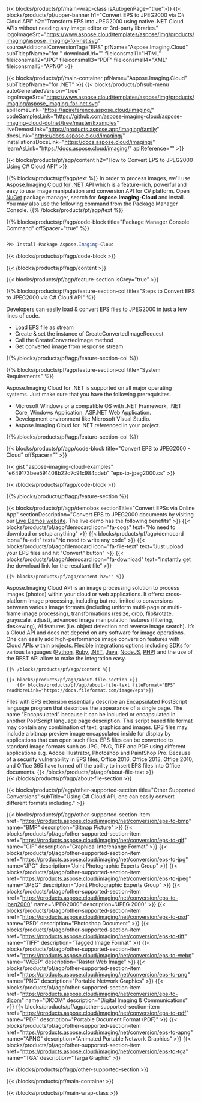 ﻿---
title:  
weight: 1
url: /Net/conversion/eps-to-jpeg2000/
description: Sample code for EPS to JPEG2000  C# Cloud API conversion. Use API example code for batch EPS files to JPEG2000 conversion within any .NET based application. 
---

{{< blocks/products/pf/main-wrap-class isAutogenPage="true">}}
{{< blocks/products/pf/upper-banner h1="Convert EPS to JPEG2000 via C# Cloud API" h2="Transform EPS into JPEG2000 using native .NET Cloud APIs without needing any image editor or 3rd-party libraries." logoImageSrc="https://www.aspose.cloud/templates/aspose/img/products/imaging/aspose_imaging-for-net.svg" sourceAdditionalConversionTag="EPS" pfName="Aspose.Imaging.Cloud" subTitlepfName="for " downloadUrl="" fileiconsmall1="HTML" fileiconsmall2="JPG" fileiconsmall3="PDF" fileiconsmall4="XML" fileiconsmall5="APNG" >}}


{{< blocks/products/pf/main-container pfName="Aspose.Imaging.Cloud" subTitlepfName="for .NET" >}}
{{< blocks/products/pf/sub-menu autoGeneratedVersion="true" logoImageSrc="https://www.aspose.cloud/templates/aspose/img/products/imaging/aspose_imaging-for-net.svg" apiHomeLink="https://apireference.aspose.cloud/imaging/" codeSamplesLink="https://github.com/aspose-imaging-cloud/aspose-imaging-cloud-dotnet/tree/master/Examples" liveDemosLink="https://products.aspose.app/imaging/family" docsLink="https://docs.aspose.cloud/imaging/" installationsDocsLink="https://docs.aspose.cloud/imaging/" learnAsLink="https://docs.aspose.cloud/imaging/" apiReference="" >}}

{{< blocks/products/pf/agp/content h2="How to Convert EPS to JPEG2000 Using C# Cloud API" >}}

{{% blocks/products/pf/agp/text %}}
In order to process images, we’ll use
[Aspose.Imaging.Cloud for .NET](https://products.aspose.cloud/imaging/net) 
 API which is a feature-rich, powerful and easy to use image manipulation and conversion API for C# platform. Open
 [NuGet](https://www.nuget.org/packages/Aspose.Imaging-Cloud/) 
 package manager, search for
 **Aspose.Imaging-Cloud** 
 and install. You may also use the following command from the Package Manager Console.
{{% /blocks/products/pf/agp/text %}}

{{% blocks/products/pf/agp/code-block title="Package Manager Console Command" offSpacer="true" %}}
```cs

PM> Install-Package Aspose.Imaging-Cloud

```
{{< /blocks/products/pf/agp/code-block >}}

{{< /blocks/products/pf/agp/content >}}

{{< blocks/products/pf/agp/feature-section isGrey="true" >}}

{{% blocks/products/pf/agp/feature-section-col title="Steps to Convert EPS to JPEG2000 via C# Cloud API" %}}

Developers can easily load & convert EPS files to JPEG2000 in just a few lines of code.

+ Load EPS  file as stream
+ Create & set the instance of CreateConvertedImageRequest 
+ Call the CreateConvertedImage method
+ Get converted image from response stream

{{% /blocks/products/pf/agp/feature-section-col %}}

{{% blocks/products/pf/agp/feature-section-col title="System Requirements" %}}

Aspose.Imaging Cloud for .NET is supported on all major operating systems. Just make sure that you have the following prerequisites.
-  Microsoft Windows or a compatible OS with .NET Framework, .NET Core, Windows Application, ASP.NET Web Application.
-  Development environment like Microsoft Visual Studio.
-  Aspose.Imaging Cloud for .NET referenced in your project.

{{% /blocks/products/pf/agp/feature-section-col %}}

{{< blocks/products/pf/agp/code-block title="Convert EPS to JPEG2000 - Cloud" offSpacer="" >}}

{{< gist "aspose-imaging-cloud-examples" "e649173bee591408b22d7c91c984cdeb" "eps-to-jpeg2000.cs" >}}

{{< /blocks/products/pf/agp/code-block >}}

{{% /blocks/products/pf/agp/feature-section %}}


<!-- aboutfile Starts -->
   {{< blocks/products/pf/agp/demobox sectionTitle="Convert EPSs via Online App" sectionDescription="Convert EPS to JPEG2000 documents by visiting our [Live Demos website](https://products.aspose.app/imaging/conversion). The live demo has the following benefits" >}}
            {{< blocks/products/pf/agp/democard icon="fa-cogs" text="No need to download or setup anything" >}}
            {{< blocks/products/pf/agp/democard icon="fa-edit" text="No need to write any code" >}}
            {{< blocks/products/pf/agp/democard icon="fa-file-text" text="Just upload your EPS files and hit \"Convert\" button" >}}
            {{< blocks/products/pf/agp/democard icon="fa-download" text="Instantly get the download link for the resultant file" >}}

    {{% blocks/products/pf/agp/content h2="" %}}

Aspose.Imaging Cloud API is an image processing solution to process images (photos) within your cloud or web applications. 
It offers: cross-platform Image processing, including but not limited to conversions between various image formats (including uniform multi-page or multi-frame image processing), transformations (resize, crop, flip&rotate, grayscale, adjust), advanced image manipulation features (filtering, deskewing), AI features (i.e. object detection and reverse image search). 
It’s a Cloud API and does not depend on any software for image operations. One can easily add high-performance image conversion features with Cloud APIs within projects.
Flexible integrations options including SDKs for various languages ([Python](https://products.aspose.cloud/imaging/python/conversion/eps-to-jpeg2000), [Ruby](https://products.aspose.cloud/imaging/ruby/conversion/eps-to-jpeg2000), [.NET](https://products.aspose.cloud/imaging/net/conversion/eps-to-jpeg2000), [Java](https://products.aspose.cloud/imaging/java/conversion/eps-to-jpeg2000), [NodeJS](https://products.aspose.cloud/imaging/nodejs/conversion/eps-to-jpeg2000), [PHP](https://products.aspose.cloud/imaging/php/conversion/eps-to-jpeg2000)) and the use of the REST API allow to make the integration easy.

    {{% /blocks/products/pf/agp/content %}}

    {{< blocks/products/pf/agp/about-file-section >}}       
        {{< blocks/products/pf/agp/about-file-text fileFormat="EPS" readMoreLink="https://docs.fileformat.com/image/eps">}}
FIles with EPS extension essentially describe an Encapsulated PostScript language program that describes the appearance of a single page. The name "Encapsulated" because it can be included or encapsulated in another PostScript language page description. This script based file format may contain any combination of text, graphics and images. EPS files may include a bitmap preview image encapsulated inside for display by applications that can open such files. EPS files can be converted to standard image formats such as JPG, PNG, TIFF and PDF using different applications e.g. Adobe Illustrator, Photoshop and PaintShop Pro. Because of a security vulnerability in EPS files, Office 2016, Office 2013, Office 2010, and Office 365 have turned off the ability to insert EPS files into Office documents.
        {{< /blocks/products/pf/agp/about-file-text >}}  
    {{< /blocks/products/pf/agp/about-file-section >}}

<!-- aboutfile Ends -->

{{< blocks/products/pf/agp/other-supported-section title="Other Supported Conversions" subTitle="Using C# Cloud API, one can easily convert different formats including." >}}

{{< blocks/products/pf/agp/other-supported-section-item href="https://products.aspose.cloud/imaging/net/conversion/eps-to-bmp" name="BMP" description="Bitmap Picture" >}}
{{< blocks/products/pf/agp/other-supported-section-item href="https://products.aspose.cloud/imaging/net/conversion/eps-to-gif" name="GIF" description="Graphical Interchange Format" >}}
{{< blocks/products/pf/agp/other-supported-section-item href="https://products.aspose.cloud/imaging/net/conversion/eps-to-jpg" name="JPG" description="Joint Photographic Experts Group" >}}
{{< blocks/products/pf/agp/other-supported-section-item href="https://products.aspose.cloud/imaging/net/conversion/eps-to-jpeg" name="JPEG" description="Joint Photographic Experts Group" >}}
{{< blocks/products/pf/agp/other-supported-section-item href="https://products.aspose.cloud/imaging/net/conversion/eps-to-jpeg2000" name="JPEG2000" description="JPEG 2000" >}}
{{< blocks/products/pf/agp/other-supported-section-item href="https://products.aspose.cloud/imaging/net/conversion/eps-to-psd" name="PSD" description="Photoshop Document" >}}
{{< blocks/products/pf/agp/other-supported-section-item href="https://products.aspose.cloud/imaging/net/conversion/eps-to-tiff" name="TIFF" description="Tagged Image Format" >}}
{{< blocks/products/pf/agp/other-supported-section-item href="https://products.aspose.cloud/imaging/net/conversion/eps-to-webp" name="WEBP" description="Raster Web Image" >}}
{{< blocks/products/pf/agp/other-supported-section-item href="https://products.aspose.cloud/imaging/net/conversion/eps-to-png" name="PNG" description="Portable Network Graphics" >}}
{{< blocks/products/pf/agp/other-supported-section-item href="https://products.aspose.cloud/imaging/net/conversion/eps-to-dicom" name="DICOM" description="Digital Imaging & Communications" >}}
{{< blocks/products/pf/agp/other-supported-section-item href="https://products.aspose.cloud/imaging/net/conversion/eps-to-pdf" name="PDF" description="Portable Document Format (PDF)" >}}
{{< blocks/products/pf/agp/other-supported-section-item href="https://products.aspose.cloud/imaging/net/conversion/eps-to-apng" name="APNG" description="Animated Portable Network Graphics" >}}
{{< blocks/products/pf/agp/other-supported-section-item href="https://products.aspose.cloud/imaging/net/conversion/eps-to-tga" name="TGA" description="Targa Graphic" >}}

{{< /blocks/products/pf/agp/other-supported-section >}}

{{< /blocks/products/pf/main-container >}}
    
{{< /blocks/products/pf/main-wrap-class >}}
